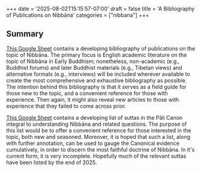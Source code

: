 +++
date = '2025-08-02T15:15:57-07:00'
draft = false
title = 'A Bibliography of Publications on Nibbāna'
categories = ["nibbana"]
+++

## Summary

<a href="https://docs.google.com/spreadsheets/d/11sLSMDCoAS_NophNBSfATYkiDUyIzHm5JvAuowbUpOg/edit?usp=sharing" target="_blank" rel="noopener noreferrer">This Google Sheet</a> contains a developing bibliography of publications on the topic of Nibbāna. The primary focus is English academic literature on the topic of Nibbāna in Early Buddhism; nonetheless, non-academic (e.g., Buddhist forums) and later Buddhist materials (e.g., Tibetan views) and alternative formats (e.g., interviews) will be included wherever available to create the most comprehensive and exhaustive bibliography as possible. The intention behind this bibliography is that it serves as a field guide for those new to the topic, and a convenient reference for those with experience. Then again, it might also reveal new articles to those with experience that they failed to come across prior.

<a href="https://docs.google.com/spreadsheets/d/1yQCSdpW_KRClv0_2rN6tgf3gHWRqT-dvxg2GPU0YaYM/edit?usp=sharing" target="_blank" rel="noopener noreferrer">This Google Sheet</a> contains a developing list of suttas in the Pāli Canon integral to understanding Nibbāna and related questions. The purpose of this list would be to offer a convenient reference for those interested in the topic, both new and seasoned. Moreover, it is hoped that such a list, along with further annotation, can be used to gauge the Canonical evidence cumulatively, in order to discern the most faithful doctrine of Nibbāna. In it's current form, it is very incomplete. Hopefully much of the relevant suttas have been listed by the end of 2025.
